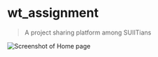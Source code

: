 # wt_assignment
> A project sharing platform among SUIITians

![Screenshot of Home page](https://i.pinimg.com/originals/5b/05/60/5b05608e923d1bdaf0859a7b26171e93.png)
